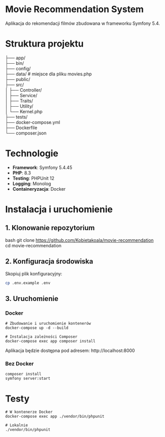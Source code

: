 # Movie Recommendation System

Aplikacja do rekomendacji filmów zbudowana w frameworku Symfony 5.4.

# Struktura projektu
├── app/ \
├── bin/ \
├── config/ \
├── data/ # miejsce dla pliku movies.php \
├── public/ \
├── src/ \
│ ├── Controller/ \
│ ├── Service/ \
│ ├── Traits/ \
│ ├── Utility/ \
│ └── Kernel.php \
├── tests/ \
├── docker-compose.yml \
├── Dockerfile \
└── composer.json

# Technologie

- **Framework**: Symfony 5.4.45
- **PHP**: 8.3
- **Testing**: PHPUnit 12
- **Logging**: Monolog
- **Containeryzacja**: Docker

# Instalacja i uruchomienie

## 1. Klonowanie repozytorium
bash git clone https://github.com/Kobietakoala/movie-recommendation \
cd movie-recommendation

## 2. Konfiguracja środowiska

Skopiuj plik konfiguracyjny:

```bash
cp .env.example .env
```

## 3. Uruchomienie 
### Docker

```
# Zbudowanie i uruchomienie kontenerów
docker-compose up -d --build

# Instalacja zależności Composer
docker-compose exec app composer install
```

Aplikacja będzie dostępna pod adresem: http://localhost:8000

### Bez Docker
```
composer install
symfony server:start
```

# Testy
```
# W kontenerze Docker
docker-compose exec app ./vendor/bin/phpunit

# Lokalnie
./vendor/bin/phpunit
```

